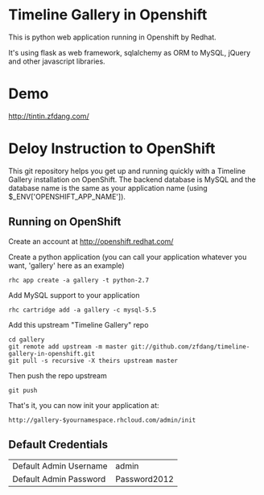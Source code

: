Timeline Gallery in Openshift
======================

This is python web application running in Openshift by Redhat.

It's using flask as web framework, sqlalchemy as ORM to MySQL, jQuery and other javascript libraries.

Demo
======================

http://tintin.zfdang.com/


Deloy Instruction to OpenShift
======================

This git repository helps you get up and running quickly with a Timeline Gallery installation on OpenShift. The backend database is MySQL and the database name is the same as your application name (using $_ENV['OPENSHIFT_APP_NAME']).


Running on OpenShift
----------------------------

Create an account at http://openshift.redhat.com/

Create a python application (you can call your application whatever you want, 'gallery' here as an example)

    rhc app create -a gallery -t python-2.7

Add MySQL support to your application

    rhc cartridge add -a gallery -c mysql-5.5

Add this upstream "Timeline Gallery" repo

    cd gallery 
    git remote add upstream -m master git://github.com/zfdang/timeline-gallery-in-openshift.git
    git pull -s recursive -X theirs upstream master
    
Then push the repo upstream

    git push

That's it, you can now init your application at:

    http://gallery-$yournamespace.rhcloud.com/admin/init
    
Default Credentials
-------------------
<table>
<tr><td>Default Admin Username</td><td>admin</td></tr>
<tr><td>Default Admin Password</td><td>Password2012</td></tr>
</table>
